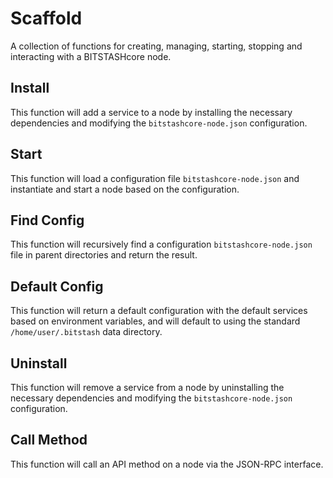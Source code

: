 # Scaffold
A collection of functions for creating, managing, starting, stopping and interacting with a BITSTASHcore node.

## Install
This function will add a service to a node by installing the necessary dependencies and modifying the `bitstashcore-node.json` configuration.

## Start
This function will load a configuration file `bitstashcore-node.json` and instantiate and start a node based on the configuration.

## Find Config
This function will recursively find a configuration `bitstashcore-node.json` file in parent directories and return the result.

## Default Config
This function will return a default configuration with the default services based on environment variables, and will default to using the standard `/home/user/.bitstash` data directory.

## Uninstall
This function will remove a service from a node by uninstalling the necessary dependencies and modifying the `bitstashcore-node.json` configuration.

## Call Method
This function will call an API method on a node via the JSON-RPC interface.
